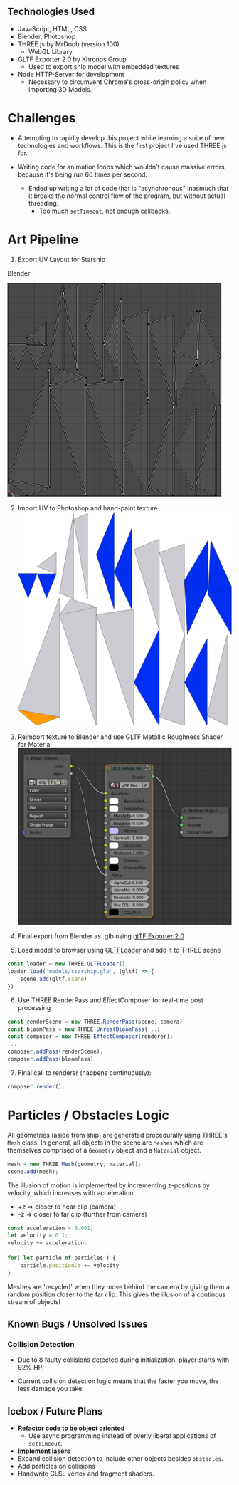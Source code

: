 <!-- # Hyperspace Cube Dodger -->

## Technologies Used
- JavaScript, HTML, CSS
- Blender, Photoshop
- THREE.js by MrDoob (version 100)
    - WebGL Library
- GLTF Exporter 2.0 by Khronos Group
    - Used to export ship model with embedded textures
- Node HTTP-Server for development
  - Necessary to circumvent Chrome's cross-origin policy when importing 3D Models.

# Challenges
- Attempting to rapidly develop this project while learning a suite of new technologies and workflows.  This is the first project I've used THREE.js for.

- Writing code for animation loops which wouldn't cause massive errors because it's being run 60 times per second.
    - Ended up writing a lot of code that is "asynchronous" inasmuch that it breaks the normal control flow of the program, but without actual threading.
        - Too much `setTimeout`, not enough callbacks.
# Art Pipeline
1. Export UV Layout for Starship

Blender

![Blender UV Layout](images/README/blenderUV.png)

2. Import UV to Photoshop and hand-paint texture
![Photoshop UV Image](images/README/shipUV.png)

3. Reimport texture to Blender and use GLTF Metallic Roughness Shader for Material
![PBR Node](images/README/materialNodes.png)

4. Final export from Blender as .glb using [glTF Exporter 2.0](https://github.com/KhronosGroup/glTF-Blender-Exporter)



5. Load model to browser using [GLTFLoader](https://threejs.org/docs/#examples/loaders/GLTFLoader) and add it to THREE scene
```javascript
const loader = new THREE.GLTFLoader();
loader.load('models/starship.glb', (gltf) => {
    scene.add(gltf.scene)
})
```

6. Use THREE RenderPass and EffectComposer for real-time post processing
```javascript
const renderScene = new THREE.RenderPass(scene, camera)
const bloomPass = new THREE.UnrealBloomPass(...)
const composer = new THREE.EffectComposer(renderer);
...
composer.addPass(renderScene);
composer.addPass(bloomPass)
```
7. Final call to renderer (happens continuously):
```javascript
composer.render();
```

# Particles / Obstacles Logic
All geometries (aside from ship) are generated procedurally using THREE's `Mesh` class.  In general, all objects in the scene are `Meshes` which are themselves comprised of a `Geometry` object and a `Material` object.
```javascript
mesh = new THREE.Mesh(geometry, material);
scene.add(mesh);
```
The illusion of motion is implemented by incrementing z-positions by velocity, which increases with acceleration.

- +z => closer to near clip (camera) <br>
- -z => closer to far clip (further from camera)
```javascript
const acceleration = 0.001;
let velocity = 0.1;
velocity += acceleration;

for( let particle of particles ) {
    particle.position.z += velocity
}
```
Meshes are 'recycled' when they move behind the camera by giving them a random position closer to the far clip.
This gives the illusion of a continous stream of objects!



## Known Bugs / Unsolved Issues

### Collision Detection
- Due to 8 faulty collisions detected during initialization, player starts with 92% HP.

- Current collision detection logic means that the faster you move, the less damage you take.

## Icebox / Future Plans
- **Refactor code to be object oriented**
    - Use async programming instead of overly liberal applications of  `setTimeout`.
- **Implement lasers**
- Expand collision detection to include other objects besides `obstacles`.
- Add particles on collisions
- Handwrite GLSL vertex and fragment shaders.